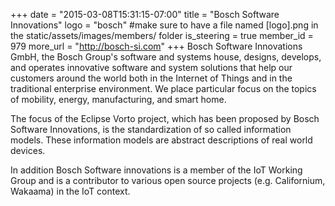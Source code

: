 +++
date = "2015-03-08T15:31:15-07:00"
title = "Bosch Software Innovations"
logo = "bosch" #make sure to have a file named [logo].png in the static/assets/images/members/ folder
is_steering = true
member_id = 979
more_url = "http://bosch-si.com"
+++
Bosch Software Innovations GmbH, the Bosch Group's software and systems house, designs, develops, and operates innovative software and system solutions that help our customers around the world both in the Internet of Things and in the traditional enterprise environment. We place particular focus on the topics of mobility, energy, manufacturing, and smart home.

The focus of the Eclipse Vorto project, which has been proposed by Bosch Software Innovations, is the standardization of so called information models. These information models are abstract descriptions of real world devices.

In addition Bosch Software innovations is a member of the IoT Working Group and is a contributor to various open source projects (e.g. Californium, Wakaama) in the IoT context.